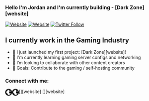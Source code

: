 ###  Hello I'm Jordan and I'm currently building - [Dark Zone][website]

[![Website](https://img.shields.io/website?label=ProjectDarkZone.com&style=for-the-badge&url=https%3A%2F%2Fcodestackr.com)](https://projectdarkzone.com)
[![Website](https://img.shields.io/website?label=JustJordan.co.uk&style=for-the-badge&url=https%3A%2F%2Fcodestackr.com)](https://justjordan.co.uk)
[![Twitter Follow](https://img.shields.io/twitter/follow/justbejordan?color=1DA1F2&logo=twitter&style=for-the-badge)](https://twitter.com/intent/follow?original_referer=https%3A%2F%2Fgithub.com%2FMistyxInori&screen_name=ProjectDarkZone)

## I currently work in the Gaming Industry

- 🚀 I just launched my first project: [Dark Zone][website]!
- 🔧 I'm currently learning gaming server configs and networking
- 👯 I’m looking to collaborate with other content creators
- 🤯 Goals: Contribute to the gaming / self-hosting community

### Connect with me:

[<img align="left" alt="projectdarkzone.com" width="22px" src="https://raw.githubusercontent.com/iconic/open-iconic/master/svg/globe.svg" />][website]
[<img align="left" alt="justjordan.co.uk" width="22px" src="https://raw.githubusercontent.com/iconic/open-iconic/master/svg/globe.svg" />][website]


<br />



[community website]: https://projectdarkzone.com
[personal website]: https://justjordan.co.uk/links
